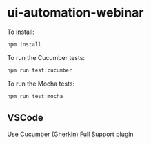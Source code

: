 # ui-automation-webinar

To install:

```bash
npm install
```

To run the Cucumber tests:

```bash
npm run test:cucumber
```

To run the Mocha tests:

```bash
npm run test:mocha
```

## VSCode

Use [Cucumber (Gherkin) Full Support](https://marketplace.visualstudio.com/items?itemName=alexkrechik.cucumberautocomplete) plugin